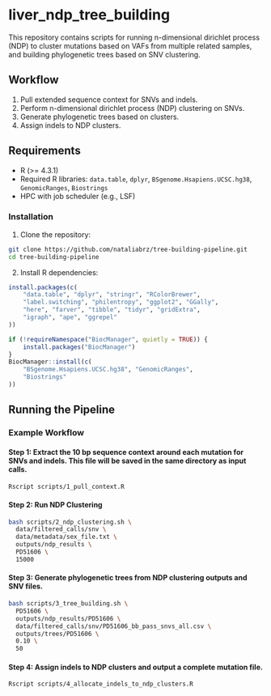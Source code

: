 # liver_ndp_tree_building
This repository contains scripts for running n-dimensional dirichlet process (NDP) to cluster mutations based on VAFs from multiple related samples, and building phylogenetic trees based on SNV clustering.

## Workflow
1. Pull extended sequence context for SNVs and indels.
2. Perform n-dimensional dirichlet process (NDP) clustering on SNVs.
3. Generate phylogenetic trees based on clusters.
4. Assign indels to NDP clusters.

## Requirements
- R (>= 4.3.1)
- Required R libraries: `data.table`, `dplyr`, `BSgenome.Hsapiens.UCSC.hg38`, `GenomicRanges`, `Biostrings`
- HPC with job scheduler (e.g., LSF)

### Installation
1. Clone the repository:
```bash
git clone https://github.com/nataliabrz/tree-building-pipeline.git
cd tree-building-pipeline
```

2. Install R dependencies:
```R
install.packages(c(
    "data.table", "dplyr", "stringr", "RColorBrewer",
    "label.switching", "philentropy", "ggplot2", "GGally", 
    "here", "farver", "tibble", "tidyr", "gridExtra", 
    "igraph", "ape", "ggrepel"
))

if (!requireNamespace("BiocManager", quietly = TRUE)) {
    install.packages("BiocManager")
}
BiocManager::install(c(
    "BSgenome.Hsapiens.UCSC.hg38", "GenomicRanges", 
    "Biostrings"
))
```


## Running the Pipeline

### Example Workflow
#### Step 1: Extract the 10 bp sequence context around each mutation for SNVs and indels. This file will be saved in the same directory as input calls.
```bash
Rscript scripts/1_pull_context.R
```

#### Step 2: Run NDP Clustering
```bash
bash scripts/2_ndp_clustering.sh \
  data/filtered_calls/snv \
  data/metadata/sex_file.txt \
  outputs/ndp_results \
  PD51606 \
  15000
```

#### Step 3: Generate phylogenetic trees from NDP clustering outputs and SNV files.
```bash
bash scripts/3_tree_building.sh \
  PD51606 \
  outputs/ndp_results/PD51606 \
  data/filtered_calls/snv/PD51606_bb_pass_snvs_all.csv \
  outputs/trees/PD51606 \
  0.10 \
  50
```

#### Step 4: Assign indels to NDP clusters and output a complete mutation file.
```bash
Rscript scripts/4_allocate_indels_to_ndp_clusters.R

```
